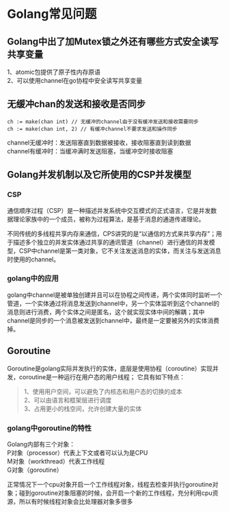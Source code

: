# Golang常见问题

## Golang中出了加Mutex锁之外还有哪些方式安全读写共享变量

1、atomic包提供了原子性内存原语  
2、可以使用channel在go协程中安全读写共享变量  

## 无缓冲chan的发送和接收是否同步

```golang
ch := make(chan int) // 无缓冲的channel由于没有缓冲发送和接收需要同步
ch := make(chan int, 2) // 有缓冲channel不要求发送和操作同步
```

channel无缓冲时：发送阻塞直到数据被接收，接收阻塞直到读到数据  
channel有缓冲时：当缓冲满时发送阻塞，当缓冲空时接收阻塞  

## Golang并发机制以及它所使用的CSP并发模型

### CSP

通信顺序过程（CSP）是一种描述并发系统中交互模式的正式语言，它是并发数据理论家族中的一个成员，被称为过程算法，是基于消息的通道传递理论。

不同传统的多线程共享内存来通信，CPS讲究的是“以通信的方式来共享内存”；用于描述多个独立的并发实体通过共享的通讯管道（channel）进行通信的并发模型，CSP中channel是第一类对象，它不关注发送消息的实体，而关注与发送消息时使用的channel。

### golang中的应用

golang中channel是被单独创建并且可以在协程之间传递，两个实体同时监听一个管道，一个实体通过将消息发送到channel中，另一个实体监听到这个channel的消息则进行消费，两个实体之间是匿名，这个就实现实体中间的解耦；其中channel是同步的一个消息被发送到channel中，最终是一定要被另外的实体消费掉。

## Goroutine

Goroutine是golang实际并发执行的实体，底层是使用协程（coroutine）实现并发，coroutine是一种运行在用户态的用户线程；
它具有如下特点：  
>1、使用用户空间，可以避免了内核态和用户态的切换的成本  
>2、可以由语言和框架层进行调度  
>3、占用更小的栈空间，允许创建大量的实体  

### golang中goroutine的特性

Golang内部有三个对象：  
P对象（processor）代表上下文或者可以认为是CPU  
M对象（workthread）代表工作线程  
G对象（goroutine）

正常情况下一个cpu对象开启一个工作线程对象，线程去检查并执行goroutine对象；碰到goroutine对象阻塞的时候，会开启一个新的工作线程，充分利用cpu资源，所以有时候线程对象会比处理器对象多很多
